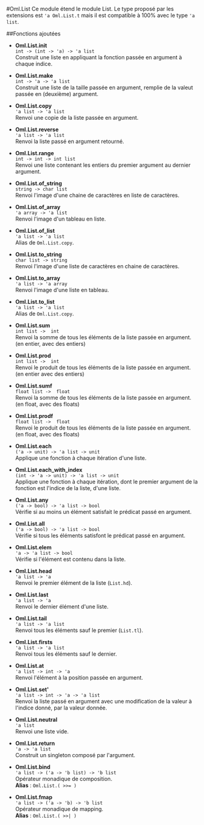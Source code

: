 #Oml.List
Ce module étend le module List. Le type proposé par les extensions est `'a Oml.List.t` mais il est compatible à 100% avec le type `'a list`.

##Fonctions ajoutées

*    **Oml.List.init**  
     `int -> (int -> 'a) -> 'a list`  
     Construit une liste en appliquant la fonction passée en argument à chaque indice.


*    **Oml.List.make**  
     `int -> 'a -> 'a list`  
     Construit une liste de la taille passée en argument, remplie de la valeut passée en (deuxième) argument.

*    **Oml.List.copy**  
     `'a list -> 'a list`  
     Renvoi une copie de la liste passée en argument.


*    **Oml.List.reverse**  
     `'a list -> 'a list`  
     Renvoi la liste passé en argument retourné.


*    **Oml.List.range**  
     `int -> int -> int list`  
     Renvoi une liste contenant les entiers du premier argument au dernier argument.


*    **Oml.List.of_string**  
     `string -> char list`  
     Renvoi l'image d'une chaine de caractères en liste de caractères.


*    **Oml.List.of_array**  
     `'a array -> 'a list`  
     Renvoi l'image d'un tableau en liste.


*    **Oml.List.of_list**  
     `'a list -> 'a list`   
     Alias de `Oml.List.copy`.


*    **Oml.List.to_string**  
     `char list -> string`   
     Renvoi l'image d'une liste de caractères en chaine de caractères.


*    **Oml.List.to_array**  
     `'a list -> 'a array`   
     Renvoi l'image d'une liste en tableau.


*    **Oml.List.to_list**  
     `'a list -> 'a list`   
     Alias de `Oml.List.copy`.


*    **Oml.List.sum**  
     `int list ->  int`   
     Renvoi la somme de tous les éléments de la liste passée en argument. (en entier, avec des entiers)


*    **Oml.List.prod**  
     `int list ->  int`   
     Renvoi le produit de tous les éléments de la liste passée en argument. (en entier avec des entiers)


*    **Oml.List.sumf**  
     `float list ->  float`   
     Renvoi la somme de tous les éléments de la liste passée en argument. (en float, avec des floats)



*    **Oml.List.prodf**  
     `float list ->  float`   
     Renvoi le produit de tous les éléments de la liste passée en argument. (en float, avec des floats)


*    **Oml.List.each**  
     `('a -> unit) -> 'a list -> unit`   
     Applique une fonction à chaque itération d'une liste.


*    **Oml.List.each_with_index**  
     `(int -> 'a -> unit) -> 'a list -> unit`   
     Applique une fonction à chaque itération, dont le premier argument de la fonction est l'indice de la liste, d'une liste.


*    **Oml.List.any**  
     `('a -> bool) -> 'a list -> bool`   
     Vérifie si au moins un élément satisfait le prédicat passé en argument.

*    **Oml.List.all**  
     `('a -> bool) -> 'a list -> bool`   
     Vérifie si tous les éléments satisfont le prédicat passé en argument.

*    **Oml.List.elem**  
     `'a -> 'a list -> bool`   
     Vérifie si l'élément est contenu dans la liste.

*    **Oml.List.head**  
     `'a list -> 'a`   
     Renvoi le premier élément de la liste (`List.hd`).

*    **Oml.List.last**  
     `'a list -> 'a`   
     Renvoi le dernier élément d'une liste.

*    **Oml.List.tail**  
     `'a list -> 'a list`   
     Renvoi tous les éléments sauf le premier (`List.tl`).

*    **Oml.List.firsts**  
     `'a list -> 'a list`   
     Renvoi tous les éléments sauf le dernier.


*    **Oml.List.at**  
     `'a list -> int -> 'a`   
     Renvoi l'élément à la position passée en argument.


*    **Oml.List.set'**  
     `'a list -> int -> 'a -> 'a list`   
     Renvoi la liste passé en argument avec une modification de la valeur à l'indice donné, par la valeur donnée.


*    **Oml.List.neutral**  
     `'a list`   
     Renvoi une liste vide.


*    **Oml.List.return**  
     `'a -> 'a list`   
     Construit un singleton composé par l'argument.



*    **Oml.List.bind**  
     `'a list -> ('a -> 'b list) -> 'b list`   
     Opérateur monadique de composition.  
     **Alias** : `Oml.List.( >>= )`


*    **Oml.List.fmap**  
     `'a list -> ('a -> 'b) -> 'b list`   
     Opérateur monadique de mapping.  
     **Alias** : `Oml.List.( >>| )`

